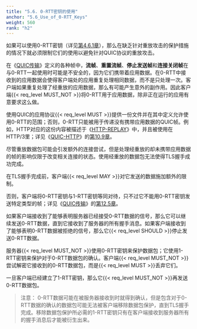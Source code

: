 ```yaml
---
title: "5.6. 0-RTT密钥的使用"
anchor: "5.6_Use_of_0-RTT_Keys"
weight: 560
rank: "h2"
---
```


如果可以使用0-RTT密钥（详见[第4.6.1章]()），那么在缺乏针对重放攻击的保护措施的情况下就必须限制它们的使用以避免针对QUIC协议的重放攻击。

在《[QUIC传输]()》定义的各种帧中，**流帧**、**重置流帧**、**停止发送帧**和**连接关闭帧**在与0-RTT一起使用时可能是不安全的，因为它们携带着应用数据。在0-RTT中接收到的应用数据会使得客户端处的应用重复处理相同数据，而不是只处理一次。客户端如果重复处理了经重放的应用数据，那么有可能产生意外的副作用。因此客户端{{< req_level MUST_NOT >}}将0-RTT用于应用数据，除非正在运行的应用有意要求这么做。

使用QUIC的应用协议{{< req_level MUST >}}提供一份文件并在其中定义允许使用0-RTT的范围；否则，0-RTT只能被用于传递没有携带应用数据的QUIC帧。例如，HTTP对应的这份内容被描述于《[HTTP-REPLAY]()》中，并且被使用在HTTP/3里；详见《[QUIC-HTTP]()》的[第10.9章]()。

尽管重放数据包可能会引发额外的连接尝试，但是处理经重放的却未携带应用数据的帧的影响仅限于改变相关连接的状态。使用经重放的数据包无法使得TLS握手成功完成。

在TLS握手完成前，客户端{{< req_level MAY >}}对它发送的数据施加额外的限制。

否则，客户端将0-RTT密钥与1-RTT密钥等同对待，只不过它不能用0-RTT密钥发送特定类型的帧；详见《[QUIC传输]()》的[第12.5章]()。

如果客户端接收到了能够表明服务器已经接受0-RTT数据的信号，那么它可以继续发送0-RTT数据，直到它接收到了服务器的所有握手消息。如果客户端接收到了能够表明0-RTT数据被拒绝的信号，那么它{{< req_level SHOULD >}}停止发送0-RTT数据。

服务器{{< req_level MUST_NOT >}}使用0-RTT密钥来保护数据包；它使用1-RTT密钥来保护对于0-RTT数据包的确认。客户端{{< req_level MUST_NOT >}}尝试解密它接收到的0-RTT数据包，而是{{< req_level MUST >}}丢弃它们。

一旦客户端已经建立了1-RTT密钥，那么它{{< req_level MUST_NOT >}}再发送0-RTT数据包。

> 注意： 0-RTT数据可能在被服务器接收到时就得到确认，但是包含对于0-RTT数据的确认的数据包可能无法被客户端移除数据包保护，直到TLS握手完成。移除数据包保护所必需的1-RTT密钥只有在客户端接收到服务器所有的握手消息后才能被衍生出来。
